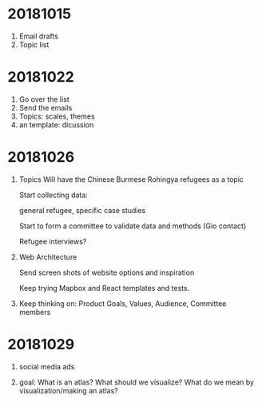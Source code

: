 
# 20181015

1. Email drafts
2. Topic list

# 20181022

1. Go over the list
2. Send the emails
3. Topics: scales, themes
4. an template: dicussion

# 20181026

1. Topics
   Will have the Chinese Burmese Rohingya refugees as a topic
   
   Start collecting data: 
   
   	general refugee, specific case studies
      
   Start to form a committee to validate data and methods (Gio contact)
   
   	Refugee interviews?
   


2. Web Architecture 

   Send screen shots of website options and inspiration
   
   Keep trying Mapbox and React templates and tests. 

   
3. Keep thinking on: 
   Product Goals, Values, Audience, Committee members
   
# 20181029

1. social media ads

2. goal: What is an atlas? What should we visualize? What do we mean by visualization/making an atlas?

